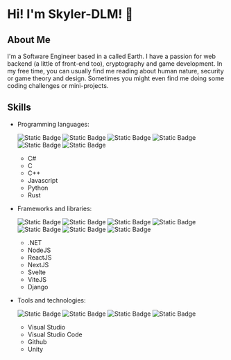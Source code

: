 # Hi! I'm Skyler-DLM! 👋

## About Me

I'm a Software Engineer based in a called Earth. I have a passion for web backend (a little of front-end too), cryptography and game development. In my free time, you can usually find me reading about human nature, security or game theory and design. Sometimes you might even find me doing some coding challenges or mini-projects.

## Skills

- Programming languages:
   
  ![Static Badge](https://img.shields.io/badge/C%20Sharp-blue?logo=csharp) ![Static Badge](https://img.shields.io/badge/C-blue?logo=c) ![Static Badge](https://img.shields.io/badge/C++-purple?logo=cplusplus) ![Static Badge](https://img.shields.io/badge/JavaScript-grey?logo=javascript) ![Static Badge](https://img.shields.io/badge/Python-green?logo=python) ![Static Badge](https://img.shields.io/badge/Rust-orange?logo=rust)
  - C#
  - C
  - C++
  - Javascript
  - Python
  - Rust
- Frameworks and libraries:

  ![Static Badge](https://img.shields.io/badge/.NET-purple?logo=dotnet) ![Static Badge](https://img.shields.io/badge/NodeJS-grey?logo=nodedotjs) ![Static Badge](https://img.shields.io/badge/ReactJS-grey?logo=react) ![Static Badge](https://img.shields.io/badge/NextJS-grey?logo=nextdotjs) ![Static Badge](https://img.shields.io/badge/Svelte-grey?logo=svelte) ![Static Badge](https://img.shields.io/badge/ViteJS-grey?logo=vite) ![Static Badge](https://img.shields.io/badge/Django-black?logo=django)
  - .NET
  - NodeJS
  - ReactJS
  - NextJS
  - Svelte
  - ViteJS
  - Django
- Tools and technologies:  

  ![Static Badge](https://img.shields.io/badge/Visual%20Studio-purple?logo=visualstudio) ![Static Badge](https://img.shields.io/badge/Visual%20Studio%20Code-blue?logo=visualstudiocode) ![Static Badge](https://img.shields.io/badge/GitHub-purple?logo=github) ![Static Badge](https://img.shields.io/badge/Unity-grey?logo=unity)
  - Visual Studio
  - Visual Studio Code
  - Github
  - Unity
<!--## Projects
Here are a few notable projects I have worked on:

- [Project 1 name and description]
- [Project 2 name and description]
- [Project 3 name and description]


## Connect with Me

You can find me on:

- ![LinkedIn](www.linkedin.com/in/skyler-de-león-merán-578766287)
- [Twitter](https://twitter.com/yourtwitterhandle)
- [Personal Email](sk.business.oth@skiff.com)
- [Personal Website/Blog](https://www.yourwebsite.com)

Feel free to reach out to me if you have any questions or just want to say hi!-->

<!---
herr-derlowe/herr-derlowe is a ✨ special ✨ repository because its `README.md` (this file) appears on your GitHub profile.
You can click the Preview link to take a look at your changes.
--->
